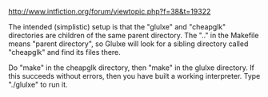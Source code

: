 http://www.intfiction.org/forum/viewtopic.php?f=38&t=19322

The intended (simplistic) setup is that the "glulxe" and "cheapglk" directories are children of the same parent directory. The ".." in the Makefile means "parent directory", so Glulxe will look for a sibling directory called "cheapglk" and find its files there.

Do "make" in the cheapglk directory, then "make" in the glulxe directory. If this succeeds without errors, then you have built a working interpreter. Type "./glulxe" to run it.
